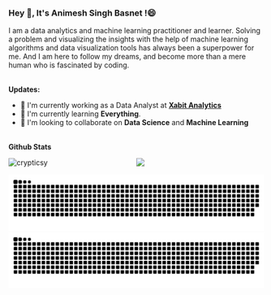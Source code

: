 ### Hey 👋, It's __Animesh Singh Basnet__ !:smile:

I am a data analytics and machine learning practitioner and learner. Solving a problem and visualizing the insights with the help of machine learning algorithms and data visualization tools has always been a superpower for me. And I am here to follow my dreams, and become more than a mere human who is fascinated by coding.
<br/> <br/> 

**Updates:**
- 🔭 I'm currently working as a Data Analyst at [**Xabit Analytics**](https://xabitanalytics.com/)
- 🌱 I'm currently learning **Everything**. 
- 👯 I'm looking to collaborate on **Data Science** and **Machine Learning**
<br/> <br/> 

**Github Stats**

<img  align="left" width="50%" src="https://github-readme-stats.vercel.app/api?username=crypticsy&&count_private=true&show_icons=true&bg_color=0D1117,0D1117,0D1117&title_color=fff&text_color=929292&icon_color=F1E05A" alt="crypticsy" />

<img width="42%" src="https://github-readme-stats.vercel.app/api/top-langs/?username=crypticsy&layout=compact&bg_color=0D1117,0D1117,0D1117&title_color=fff&text_color=929292" />

![github contribution grid snake animation](https://raw.githubusercontent.com/platane/platane/output/github-contribution-grid-snake-dark.svg#gh-dark-mode-only)![github contribution grid snake animation](https://raw.githubusercontent.com/platane/platane/output/github-contribution-grid-snake.svg#gh-light-mode-only)


<!--
**crypticsy/crypticsy** is a ✨ _special_ ✨ repository because its `README.md` (this file) appears on your GitHub profile.

Here are some ideas to get you started:

- 🔭 I’m currently working on ...
- 🌱 I’m currently learning ...
- 👯 I’m looking to collaborate on ...
- 🤔 I’m looking for help with ...
- 💬 Ask me about ...
- 📫 How to reach me: ...
- 😄 Pronouns: ...
- ⚡ Fun fact: ...
-->
